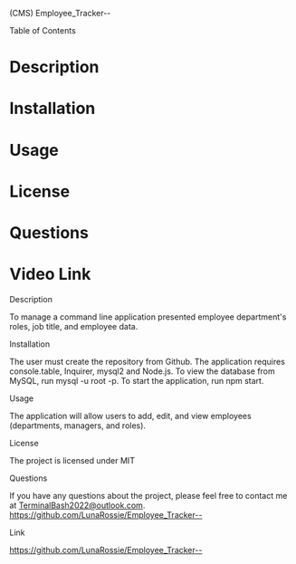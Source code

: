 (CMS) Employee_Tracker--


Table of Contents

# Description
# Installation
# Usage
# License
# Questions
# Video Link

Description 

To manage a command line application presented employee department's roles, job title, and employee data.

Installation

The user must create the repository from Github. The application requires console.table, Inquirer, mysql2 and Node.js. To view the database from MySQL, run mysql -u root -p. To start the application, run npm start.

Usage

The application will allow users to add, edit, and view employees (departments, managers, and roles).

License

The project is licensed under MIT

Questions

If you have any questions about the project, please feel free to contact me at TerminalBash2022@outlook.com. https://github.com/LunaRossie/Employee_Tracker--

Link

https://github.com/LunaRossie/Employee_Tracker--
